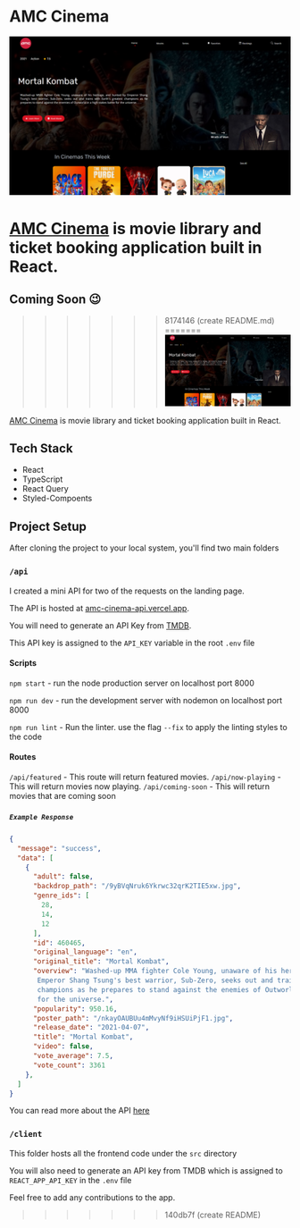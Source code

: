 # AMC Cinema

![amcbanner](/src/assets/amcbanner.png)

[AMC Cinema](https://amc-cinema.verce.app) is movie library and ticket booking application built in React.
=======
## Coming Soon 😉
>>>>>>> 8174146 (create README.md)
=======
![amcbanner](/client/src/assets/amcbanner.png)

[AMC Cinema](https://amc-cinema.verce.app) is movie library and ticket booking application built in React.

## Tech Stack
- React
- TypeScript
- React Query
- Styled-Compoents


## Project Setup

After cloning the project to your local system, you'll find two main folders

### `/api`

I created a mini API for two of the requests on the landing page.

The API is hosted at [amc-cinema-api.vercel.app](https://amc-cinema-api.vercel.app).

You will need to generate an API Key from [TMDB](https://www.themoviedb.org/documentation/api).

This API key is assigned to the `API_KEY` variable in the root `.env` file

#### Scripts

`npm start` - run the node production server on localhost port 8000

`npm run dev` - run the development server with nodemon on localhost port 8000

`npm run lint` - Run the linter. use the flag `--fix` to apply the linting styles to the code

#### Routes

`/api/featured` - This route will return featured movies.
`/api/now-playing` - This will return movies now playing.
`/api/coming-soon` - This will return movies that are coming soon

##### `Example Response`

```json
{
  "message": "success",
  "data": [
    {
      "adult": false,
      "backdrop_path": "/9yBVqNruk6Ykrwc32qrK2TIE5xw.jpg",
      "genre_ids": [
        28,
        14,
        12
      ],
      "id": 460465,
      "original_language": "en",
      "original_title": "Mortal Kombat",
      "overview": "Washed-up MMA fighter Cole Young, unaware of his heritage, and hunted by
       Emperor Shang Tsung's best warrior, Sub-Zero, seeks out and trains with Earth's greatest
       champions as he prepares to stand against the enemies of Outworld in a high stakes battle
       for the universe.",
      "popularity": 950.16,
      "poster_path": "/nkayOAUBUu4mMvyNf9iHSUiPjF1.jpg",
      "release_date": "2021-04-07",
      "title": "Mortal Kombat",
      "video": false,
      "vote_average": 7.5,
      "vote_count": 3361
    },
  ]
}
```
You can read more about the API [here](https://amc-cinema-api.vercel.app)

### `/client`

This folder hosts all the frontend code under the `src` directory

You will also need to generate an API key from TMDB which is assigned to `REACT_APP_API_KEY` in the `.env` file

Feel free to add any contributions to the app.
>>>>>>> 140db7f (create README)
